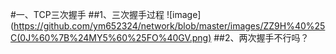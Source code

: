 #一、TCP三次握手
##1、三次握手过程
![image](https://github.com/ym652324/network/blob/master/images/ZZ9H%40%25C(0J%60%7B%24MY5%60%25FO%40GV.png)
##2、两次握手不行吗？

